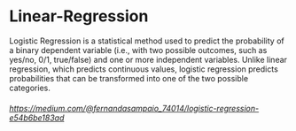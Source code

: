 # Linear-Regression
Logistic Regression is a statistical method used to predict the probability of a binary dependent variable (i.e., with two possible outcomes, such as yes/no, 0/1, true/false) and one or more independent variables. Unlike linear regression, which predicts continuous values, logistic regression predicts probabilities that can be transformed into one of the two possible categories.

###### https://medium.com/@fernandasampaio_74014/logistic-regression-e54b6be183ad


